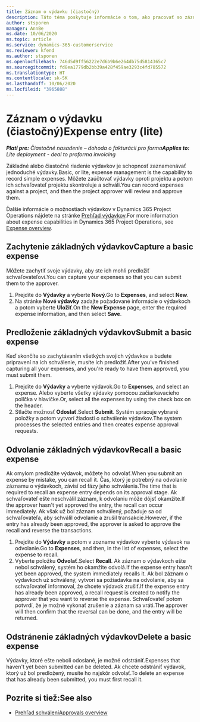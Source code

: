 ```yaml
---
title: Záznam o výdavku (čiastočný)
description: Táto téma poskytuje informácie o tom, ako pracovať so záznamom o výdavku pri čiastočnom nasadení.
author: stsporen
manager: AnnBe
ms.date: 10/06/2020
ms.topic: article
ms.service: dynamics-365-customerservice
ms.reviewer: kfend
ms.author: stsporen
ms.openlocfilehash: 746d5d9ff56222e7d6b9b6e264db75d5814365c7
ms.sourcegitcommit: fd8ea1779db2bb39a428f459ae3293c4fd785572
ms.translationtype: HT
ms.contentlocale: sk-SK
ms.lasthandoff: 10/06/2020
ms.locfileid: "3965888"
---
```

# <a name="expense-entry-lite"></a><span data-ttu-id="94eb8-103">Záznam o výdavku (čiastočný)</span><span class="sxs-lookup"><span data-stu-id="94eb8-103">Expense entry (lite)</span></span>

<span data-ttu-id="94eb8-104">_**Platí pre:** Čiastočné nasadenie – dohoda o fakturácii pro forma_</span><span class="sxs-lookup"><span data-stu-id="94eb8-104">_**Applies to:** Lite deployment - deal to proforma invoicing_</span></span>

<span data-ttu-id="94eb8-105">Základné alebo čiastočné riadenie výdavkov je schopnosť zaznamenávať jednoduché výdavky.</span><span class="sxs-lookup"><span data-stu-id="94eb8-105">Basic, or lite, expense management is the capability to record simple expenses.</span></span> <span data-ttu-id="94eb8-106">Môžete zaúčtovať výdavky oproti projektu a potom ich schvaľovateľ projektu skontroluje a schváli.</span><span class="sxs-lookup"><span data-stu-id="94eb8-106">You can record expenses against a project, and then the project approver will review and approve them.</span></span>

<span data-ttu-id="94eb8-107">Ďalšie informácie o možnostiach výdavkov v Dynamics 365 Project Operations nájdete na stránke [Prehľad výdavkov](expense-overview.md).</span><span class="sxs-lookup"><span data-stu-id="94eb8-107">For more information about expense capabilities in Dynamics 365 Project Operations, see [Expense overview](expense-overview.md).</span></span>

## <a name="capture-a-basic-expense"></a><span data-ttu-id="94eb8-108">Zachytenie základných výdavkov</span><span class="sxs-lookup"><span data-stu-id="94eb8-108">Capture a basic expense</span></span>

<span data-ttu-id="94eb8-109">Môžete zachytiť svoje výdavky, aby ste ich mohli predložiť schvaľovateľovi.</span><span class="sxs-lookup"><span data-stu-id="94eb8-109">You can capture your expenses so that you can submit them to the approver.</span></span>

1. <span data-ttu-id="94eb8-110">Prejdite do **Výdavky** a vyberte **Nový**.</span><span class="sxs-lookup"><span data-stu-id="94eb8-110">Go to **Expenses**, and select **New**.</span></span>
2. <span data-ttu-id="94eb8-111">Na stránke **Nové výdavky** zadajte požadované informácie o výdavkoch a potom vyberte **Uložiť**.</span><span class="sxs-lookup"><span data-stu-id="94eb8-111">On the **New Expense** page, enter the required expense information, and then select **Save**.</span></span>

## <a name="submit-a-basic-expense"></a><span data-ttu-id="94eb8-112">Predloženie základných výdavkov</span><span class="sxs-lookup"><span data-stu-id="94eb8-112">Submit a basic expense</span></span>

<span data-ttu-id="94eb8-113">Keď skončíte so zachytávaním všetkých svojich výdavkov a budete pripravení na ich schválenie, musíte ich predložiť.</span><span class="sxs-lookup"><span data-stu-id="94eb8-113">After you've finished capturing all your expenses, and you're ready to have them approved, you must submit them.</span></span>

1. <span data-ttu-id="94eb8-114">Prejdite do **Výdavky** a vyberte výdavok.</span><span class="sxs-lookup"><span data-stu-id="94eb8-114">Go to **Expenses**, and select an expense.</span></span> <span data-ttu-id="94eb8-115">Alebo vyberte všetky výdavky pomocou začiarkavacieho políčka v hlavičke.</span><span class="sxs-lookup"><span data-stu-id="94eb8-115">Or, select all the expenses by using the check box on the header.</span></span>
2. <span data-ttu-id="94eb8-116">Stlačte možnosť **Odoslať**.</span><span class="sxs-lookup"><span data-stu-id="94eb8-116">Select **Submit**.</span></span> <span data-ttu-id="94eb8-117">Systém spracuje vybrané položky a potom vytvorí žiadosti o schválenie výdavkov.</span><span class="sxs-lookup"><span data-stu-id="94eb8-117">The system processes the selected entries and then creates expense approval requests.</span></span>

## <a name="recall-a-basic-expense"></a><span data-ttu-id="94eb8-118">Odvolanie základných výdavkov</span><span class="sxs-lookup"><span data-stu-id="94eb8-118">Recall a basic expense</span></span>

<span data-ttu-id="94eb8-119">Ak omylom predložíte výdavok, môžete ho odvolať.</span><span class="sxs-lookup"><span data-stu-id="94eb8-119">When you submit an expense by mistake, you can recall it.</span></span> <span data-ttu-id="94eb8-120">Čas, ktorý je potrebný na odvolanie záznamu o výdavkoch, závisí od fázy jeho schválenia.</span><span class="sxs-lookup"><span data-stu-id="94eb8-120">The time that is required to recall an expense entry depends on its approval stage.</span></span>  <span data-ttu-id="94eb8-121">Ak schvaľovateľ ešte neschválil záznam, k odvolaniu môže dôjsť okamžite.</span><span class="sxs-lookup"><span data-stu-id="94eb8-121">If the approver hasn't yet approved the entry, the recall can occur immediately.</span></span> <span data-ttu-id="94eb8-122">Ak však už bol záznam schválený, požaduje sa od schvaľovateľa, aby schválil odvolanie a zrušil transakcie.</span><span class="sxs-lookup"><span data-stu-id="94eb8-122">However, if the entry has already been approved, the approver is asked to approve the recall and reverse the transactions.</span></span>

1. <span data-ttu-id="94eb8-123">Prejdite do **Výdavky** a potom v zozname výdavkov vyberte výdavok na odvolanie.</span><span class="sxs-lookup"><span data-stu-id="94eb8-123">Go to **Expenses**, and then, in the list of expenses, select the expense to recall.</span></span>
2. <span data-ttu-id="94eb8-124">Vyberte položku **Odvolať**.</span><span class="sxs-lookup"><span data-stu-id="94eb8-124">Select **Recall**.</span></span> <span data-ttu-id="94eb8-125">Ak záznam o výdavkoch ešte nebol schválený, systém ho okamžite odvolá.</span><span class="sxs-lookup"><span data-stu-id="94eb8-125">If the expense entry hasn't yet been approved, the system immediately recalls it.</span></span> <span data-ttu-id="94eb8-126">Ak bol záznam o výdavkoch už schválený, vytvorí sa požiadavka na odvolanie, aby sa schvaľovateľ informoval, že chcete výdavok zrušiť.</span><span class="sxs-lookup"><span data-stu-id="94eb8-126">If the expense entry has already been approved, a recall request is created to notify the approver that you want to reverse the expense.</span></span> <span data-ttu-id="94eb8-127">Schvaľovateľ potom potvrdí, že je možné vykonať zrušenie a záznam sa vráti.</span><span class="sxs-lookup"><span data-stu-id="94eb8-127">The approver will then confirm that the reversal can be done, and the entry will be returned.</span></span>

## <a name="delete-a-basic-expense"></a><span data-ttu-id="94eb8-128">Odstránenie základných výdavkov</span><span class="sxs-lookup"><span data-stu-id="94eb8-128">Delete a basic expense</span></span>

<span data-ttu-id="94eb8-129">Výdavky, ktoré ešte neboli odoslané, je možné odstrániť.</span><span class="sxs-lookup"><span data-stu-id="94eb8-129">Expenses that haven't yet been submitted can be deleted.</span></span> <span data-ttu-id="94eb8-130">Ak chcete odstrániť výdavok, ktorý už bol predložený, musíte ho najskôr odvolať.</span><span class="sxs-lookup"><span data-stu-id="94eb8-130">To delete an expense that has already been submitted, you must first recall it.</span></span>

## <a name="see-also"></a><span data-ttu-id="94eb8-131">Pozrite si tiež:</span><span class="sxs-lookup"><span data-stu-id="94eb8-131">See also</span></span>

- [<span data-ttu-id="94eb8-132">Prehľad schválení</span><span class="sxs-lookup"><span data-stu-id="94eb8-132">Approvals overview</span></span>](../approvals/approvals-overview.md)
